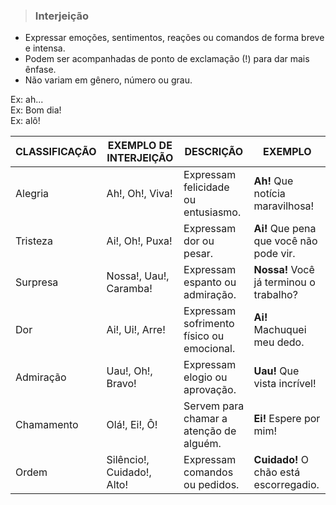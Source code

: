 > ### Interjeição
* Expressar emoções, sentimentos, reações ou comandos de forma breve e intensa.
* Podem ser acompanhadas de ponto de exclamação (!) para dar mais ênfase.
* Não variam em gênero, número ou grau.

Ex: ah...  
Ex: Bom dia!  
Ex: alô!

| CLASSIFICAÇÃO | EXEMPLO DE INTERJEIÇÃO     | DESCRIÇÃO                                 | EXEMPLO                                 |
|---------------|----------------------------|-------------------------------------------|-----------------------------------------|
| Alegria       | Ah!, Oh!, Viva!            | Expressam felicidade ou entusiasmo.       | **Ah!** Que notícia maravilhosa!        |
| Tristeza      | Ai!, Oh!, Puxa!            | Expressam dor ou pesar.                   | **Ai!** Que pena que você não pode vir. |
| Surpresa      | Nossa!, Uau!, Caramba!     | Expressam espanto ou admiração.           | **Nossa!** Você já terminou o trabalho? |
| Dor           | Ai!, Ui!, Arre!            | Expressam sofrimento físico ou emocional. | **Ai!** Machuquei meu dedo.             |
| Admiração     | Uau!, Oh!, Bravo!          | Expressam elogio ou aprovação.            | **Uau!** Que vista incrível!            |
| Chamamento    | Olá!, Ei!, Ô!              | Servem para chamar a atenção de alguém.   | **Ei!** Espere por mim!                 |
| Ordem         | Silêncio!, Cuidado!, Alto! | Expressam comandos ou pedidos.            | **Cuidado!** O chão está escorregadio.  |
